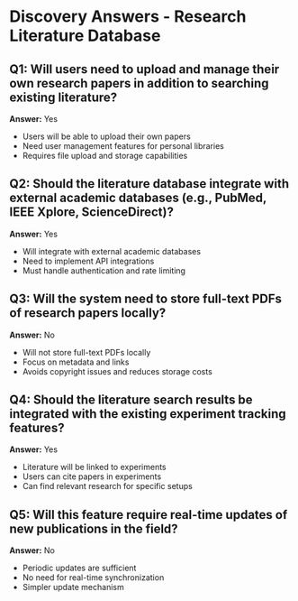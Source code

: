 # Discovery Answers - Research Literature Database

## Q1: Will users need to upload and manage their own research papers in addition to searching existing literature?

**Answer:** Yes

- Users will be able to upload their own papers
- Need user management features for personal libraries
- Requires file upload and storage capabilities

## Q2: Should the literature database integrate with external academic databases (e.g., PubMed, IEEE Xplore, ScienceDirect)?

**Answer:** Yes

- Will integrate with external academic databases
- Need to implement API integrations
- Must handle authentication and rate limiting

## Q3: Will the system need to store full-text PDFs of research papers locally?

**Answer:** No

- Will not store full-text PDFs locally
- Focus on metadata and links
- Avoids copyright issues and reduces storage costs

## Q4: Should the literature search results be integrated with the existing experiment tracking features?

**Answer:** Yes

- Literature will be linked to experiments
- Users can cite papers in experiments
- Can find relevant research for specific setups

## Q5: Will this feature require real-time updates of new publications in the field?

**Answer:** No

- Periodic updates are sufficient
- No need for real-time synchronization
- Simpler update mechanism
